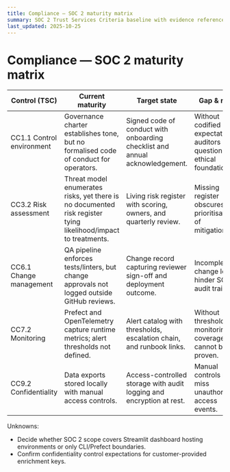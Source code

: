 ```yaml
---
title: Compliance — SOC 2 maturity matrix
summary: SOC 2 Trust Services Criteria baseline with evidence references, owners, and remediation actions.
last_updated: 2025-10-25
---
```


# Compliance — SOC 2 maturity matrix

| Control (TSC)             | Current maturity                                                                                               | Target state                                                                 | Gap & risk                                                               | Risk severity | Evidence                                                                                                                               | Control owner           | Remediation                                                                             |
| ------------------------- | -------------------------------------------------------------------------------------------------------------- | ---------------------------------------------------------------------------- | ------------------------------------------------------------------------ | ------------- | -------------------------------------------------------------------------------------------------------------------------------------- | ----------------------- | --------------------------------------------------------------------------------------- |
| CC1.1 Control environment | Governance charter establishes tone, but no formalised code of conduct for operators.                          | Signed code of conduct with onboarding checklist and annual acknowledgement. | Without codified expectations, auditors may question ethical foundation. | Medium        | [`docs/governance/project-charter.md`](../../governance/project-charter.md).                                                           | Leadership & People Ops | [Backlog: SOC2-001](../remediation-backlog.md#soc2-001-publish-code-of-conduct)         |
| CC3.2 Risk assessment     | Threat model enumerates risks, yet there is no documented risk register tying likelihood/impact to treatments. | Living risk register with scoring, owners, and quarterly review.             | Missing register obscures prioritisation of mitigations.                 | High          | [`docs/security/threat-model.md`](../../security/threat-model.md); risk register to be maintained at `docs/security/risk-register.md`. | Security                | [Backlog: SOC2-002](../remediation-backlog.md#soc2-002-maintain-risk-register)          |
| CC6.1 Change management   | QA pipeline enforces tests/linters, but change approvals not logged outside GitHub reviews.                    | Change record capturing reviewer sign-off and deployment outcome.            | Incomplete change logs hinder SOC 2 audit trail.                         | Medium        | [`.github/workflows/process-data.yml`](../../../.github/workflows/process-data.yml); GitHub PR history.                                | Engineering             | [Backlog: SOC2-003](../remediation-backlog.md#soc2-003-enhance-change-records)          |
| CC7.2 Monitoring          | Prefect and OpenTelemetry capture runtime metrics; alert thresholds not defined.                               | Alert catalog with thresholds, escalation chain, and runbook links.          | Without thresholds, monitoring coverage cannot be proven.                | Medium        | [`docs/metrics/metrics-plan.md`](../../metrics/metrics-plan.md); Prefect telemetry configuration.                                      | Observability           | [Backlog: SOC2-004](../remediation-backlog.md#soc2-004-define-alert-thresholds)         |
| CC9.2 Confidentiality     | Data exports stored locally with manual access controls.                                                       | Access-controlled storage with audit logging and encryption at rest.         | Manual controls may miss unauthorised access events.                     | High          | [`docs/explanations/architecture.md`](../../explanations/architecture.md); export logs to be archived under `dist/logs/access/`.       | Platform                | [Backlog: SOC2-005](../remediation-backlog.md#soc2-005-harden-confidentiality-controls) |

Unknowns:

- Decide whether SOC 2 scope covers Streamlit dashboard hosting environments or only CLI/Prefect boundaries.
- Confirm confidentiality control expectations for customer-provided enrichment keys.

